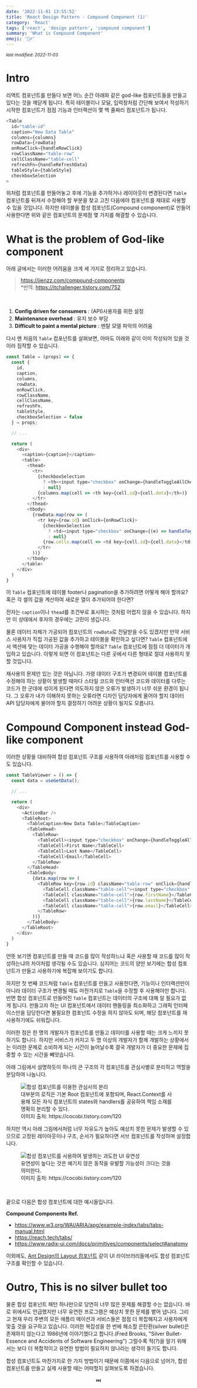 ```yaml
---
date: '2022-11-01 13:55:52'
title: 'React Design Pattern - Compound Component (1)'
category: 'React'
tags: ['react', 'design pattern', 'compound component']
summary: 'What is Compound Component'
emoji: '🧙‍♂️' 
---
```


<small><em>last modified: 2022-11-03</em></small>

# Intro

리액트 컴포넌트를 만들다 보면 어느 순간 아래와 같은 god-like 컴포넌트들을 만들고 있다는 것을 깨닫게 됩니다.
특히 테이블이나 모달, 입력창처럼 간단해 보여서 작성하기 시작한 컴포넌트가 점점 기능과 인터랙션이 몇 백 줄짜리 컴포넌트가 됩니다.
```js
<Table
  id="table-id"
  caption="New Data Table"
  columns={columns}
  rowData={rowData}
  onRowClick={handleRowClick}
  rowClassName="table-row"
  cellClassName="table-cell"
  refreshFn={handleRefreshData}
  tableStyle={tableStyle}
  checkboxSelection
>
```

위처럼 컴포넌트를 만들어놓고 후에 기능을 추가하거나 레이아웃이 변경된다면 `Table` 컴포넌트를 뒤져서 수정해야 할 부분을 찾고 고친 다음에야 컴포넌트를 제대로 사용할 수 있을 것입니다.
하지만 테이블을 합성 컴포넌트(Compound component)로 만들어 사용한다면 위와 같은 컴포넌트의 문제점 몇 가지를 해결할 수 있습니다.


# What is the problem of God-like component

아래 글에서는 이러한 어려움을 크게 세 가지로 정리하고 있습니다.
> https://jjenzz.com/compound-components   
> *번역: https://itchallenger.tistory.com/752

<br />

1. **Config driven for consumers** : (API)사용자를 위한 설정
2. **Maintenance overhead** : 유지 보수 부담
3. **Difficult to paint a mental picture** : 멘탈 모델 파악의 어려움


다시 맨 처음의 `Table` 컴포넌트를 살펴보면, 아마도 아래와 같이 이미 작성되어 있을 것이라 짐작할 수 있습니다.
```js
const Table = (props) => {
  const { 
    id,
    caption,
    columns,
    rowData,
    onRowClick,
    rowClassName,
    cellClassName,
    refreshFn,
    tableStyle,
    checkboxSelection = false
  } = props;

  // ...

  return (
    <div>
      <caption>{caption}</caption>
      <table>
        <thead>
          <tr>
            {checkboxSelection 
              ? <th><input type="checkbox" onChange={handleToggleAllCheckbox} aria-label="toggle all" /></th> 
              : null}
            {columns.map(cell => <th key={cell.id}>{cell.data}</th>)}
          </tr>
        </thead>
        <tbody>
          {rowData.map(row => (
            <tr key={row.id} onClick={onRowClick}>
              {checkboxSelection 
                ? <td><input type="checkbox" onChange={(e) => handleToggleCheckbox(e)} aria-label="toggle" /></td> 
                : null}
              {row.cells.map(cell => <td key={cell.id}>{cell.data}</td>)}
            </tr>
          ))}
        </tbody>
      </table>
    </div>
  )
}
```

이 `Table` 컴포넌트에 테이블 footer나 pagination을 추가하려면 어떻게 해야 할까요? 혹은 각 셀의 값을 계산하여 새로운 열이 추가되어야 한다면?

전자는 `caption`이나 `thead`를 조건부로 표시하는 것처럼 어렵지 않을 수 있습니다. 하지만 이 상태에서 후자의 경우에는 고민이 생깁니다.

물론 데이터 자체가 가공되어 컴포넌트의 `rowData`로 전달받을 수도 있겠지만 만약 서비스 사용자가 직접 가공된 값을 추가하고 테이블을 확인하고 싶다면? `Table` 컴포넌트에서 액션에 맞는 데이터 가공을 수행해야 할까요? `Table` 컴포넌트에 점점 더 데이터가 개입하고 있습니다. 이렇게 되면 이 컴포넌트는 다른 곳에서 다른 형태로 절대 사용하지 못할 것입니다.

재사용의 문제만 있는 것은 아닙니다. 가령 데이터 구조가 변경되어 테이블 컴포넌트를 수정해야 하는 상황이 발생할 때마다 스타일 코드와 인터랙션 코드와 데이터를 다루는 코드가 한 군데에 섞이게 된다면 의도하지 않은 오류가 발생하기 너무 쉬운 환경이 됩니다. 그 오류가 내가 이해하지 못하는 오류라면 디자인 담당자에게 물어야 할지 데이터 API 담당자에게 물어야 할지 결정하기 어려운 상황이 될지도 모릅니다.


# **Compound Component** instead God-like component

이러한 상황을 대비하여 합성 컴포넌트 구조를 사용하여 아래처럼 컴포넌트를 사용할 수도 있습니다.

```js
const TableViewer = () => {
  const data = useGetData();

  // ...

  return (
    <div>
      <ActionBar />
      <TableRoot>
        <TableCaption>New Data Table</TableCaption>
        <TableHead>
          <TableRow>
            <TableCell><input type="checkbox" onChange={handleToggleAllCheckbox} aria-label="toggle all" /></TableCell>
            <TableCell>First Name</TableCell>
            <TableCell>Last Name</TableCell>
            <TableCell>Email</TableCell>
          </TableRow>
        </TableHead>
        <TableBody>
          {data.map(row => (
            <TableRow key={row.id} className="table-row" onClick={handleRowClick}>
              <TableCell className="table-cell"><input type="checkbox" onChange={handleToggleAllCheckbox} aria-label="toggle all" /></TableCell>
              <TableCell className="table-cell">{row.firstName}</TableCell>
              <TableCell className="table-cell">{row.lastName}</TableCell>
              <TableCell className="table-cell">{row.email}</TableCell>
            </TableRow>
          ))}
        </TableBody>
      </TableRoot>
    </div>
  )
}
```

언뜻 보기엔 컴포넌트를 만들 때 코드를 많이 작성하느냐 혹은 사용할 때 코드를 많이 작성하는냐의 차이처럼 생각될 수도 있습니다. 심지어는 코드의 양만 보기에는 합성 컴포넌트가 만들고 사용하기에 복잡해 보이기도 합니다.

하지만 첫 번째 코드처럼 `Table` 컴포넌트를 만들고 사용한다면, 기능이나 인터랙션만이 아니라 데이터 구조가 변경될 때도 마찬가지로 `Table`을 수정할 후 사용해야만 합니다. 반면 합성 컴포넌트로 만들어진 `Table` 컴포넌트는 데이터의 구조에 대해 알 필요가 없게 됩니다. 만들고자 하는 UI 컴포넌트에서 데이터 핸들링을 최소화하고 그래픽 인터페이스만을 담당한다면 불필요한 컴포넌트 수정을 하지 않아도 되며, 해당 컴포넌트를 재사용하기에도 쉬워집니다. 

이러한 점은 한 명의 개발자가 컴포넌트를 만들고 데이터를 사용할 때는 크게 느끼지 못하기도 합니다. 하지만 서비스가 커지고 두 명 이상의 개발자가 함께 개발하는 상황에서는 이러한 문제로 소비하게 되는 시간이 늘어날수록 결국 개발자가 더 중요한 문제에 집중할 수 있는 시간을 빼앗습니다.

아래 그림에서 설명하듯이 하나의 큰 구조의 각 컴포넌트를 관심사별로 분리하고 역할을 분담하여 나눕니다.
<figure>
  <img src="https://img1.daumcdn.net/thumb/R1280x0/?scode=mtistory2&fname=https%3A%2F%2Fk.kakaocdn.net%2Fdn%2FY8oEa%2FbtrseQcYF2P%2FTk6r938XievtUGe6jpjTc0%2Fimg.png" alt="합성 컴포넌트를 이용한 관심사의 분리" />
  <figcaption>대부분의 로직은 기본 Root 컴포넌트에 포함되며, React.Context를 사용해 모든 자식 컴포넌트의 states와 handlers를 공유하여 책임 소재를 명확히 분리할 수 있다.<br />이미지 출처: https://cocobi.tistory.com/120</figcaption>
</figure>

하지만 역시 아래 그림에서처럼 너무 자유도가 높아도 예상치 못한 문제가 발생할 수 있으므로 고정된 레이아웃이나 구조, 순서가 필요하다면 서브 컴포넌트를 작성하며 설정합니다.
<figure>
  <img src="https://blog.kakaocdn.net/dn/bsGzm3/btrslWptc6h/GJRzOiaO6OcWi6MgZeFODK/img.png" alt="합성 컴포넌트를 사용하여 발생하는 과도한 UI 유연성" />
  <figcaption>유연성이 높다는 것은 예기치 않은 동작을 유발할 가능성이 크다는 것을 의미한다.<br />이미지 출처: https://cocobi.tistory.com/120</figcaption>
</figure>


<br />

끝으로 다음은 합성 컴포넌트에 대한 예시들입니다.

**Compound Components Ref.**
- https://www.w3.org/WAI/ARIA/apg/example-index/tabs/tabs-manual.html
- https://reach.tech/tabs/
- https://www.radix-ui.com/docs/primitives/components/select#anatomy

이외에도, [Ant Design의 Layout 컴포넌트](https://ant.design/components/layout/) 같이 UI 라이브러리들에서도 합성 컴포넌트 구조를 확인할 수 있습니다.


# Outro, This is no silver bullet too

물론 합성 컴포넌트 패턴 하나만으로 당연히 너무 많은 문제를 해결할 수는 없습니다. 바로 위에서도 언급했지만 너무 유연한 프로그램은 예상치 못한 문제를 뱉어 냅니다. 그리고 현재 우리 주변의 모든 애플리 메이션과 서비스들은 점점 더 복잡해지고 사용자에게 맞출 것을 요구하고 있습니다. 이러한 복잡성을 한 번에 해소할 은탄환(silver bullet)은 존재하지 않는다고 1986년에 이야기했다고 합니다.(Fred Brooks, "Silver Bullet-Essence and Accidents of Software Engineering") 그럴수록 적(?)을 알기 위해서는 보다 더 복합적이고 유연한 방법이 필요하지 않나라는 생각이 들기도 합니다.

합성 컴포넌트도 마찬가지로 한 가지 방법이기 때문에 이쯤에서 다음으로 넘어가, 합성 컴포넌트를 만들고 실제 사용할 때는 어떠할지 살펴보도록 하겠습니다.

<p align="center">⏭️</p>